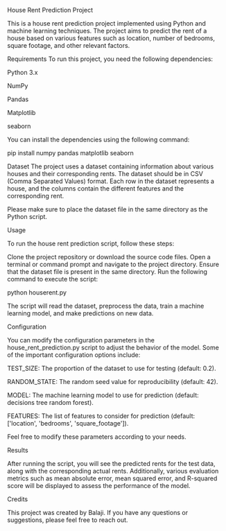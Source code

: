 House Rent Prediction Project

This is a house rent prediction project implemented using Python and machine learning techniques. The project aims to predict the rent of a house based on various features such as location, number of bedrooms, square footage, and other relevant factors.

Requirements
To run this project, you need the following dependencies:

Python 3.x

NumPy

Pandas

Matplotlib

seaborn

You can install the dependencies using the following command:


pip install numpy pandas matplotlib seaborn

Dataset
The project uses a dataset containing information about various houses and their corresponding rents. The dataset should be in CSV (Comma Separated Values) format. Each row in the dataset represents a house, and the columns contain the different features and the corresponding rent.

Please make sure to place the dataset file in the same directory as the Python script.

Usage

To run the house rent prediction script, follow these steps:

Clone the project repository or download the source code files.
Open a terminal or command prompt and navigate to the project directory.
Ensure that the dataset file is present in the same directory.
Run the following command to execute the script:


python houserent.py

The script will read the dataset, preprocess the data, train a machine learning model, and make predictions on new data.

Configuration

You can modify the configuration parameters in the house_rent_prediction.py script to adjust the behavior of the model. Some of the important configuration options include:

TEST_SIZE: The proportion of the dataset to use for testing (default: 0.2).

RANDOM_STATE: The random seed value for reproducibility (default: 42).

MODEL: The machine learning model to use for prediction (default: decisions tree random forest).

FEATURES: The list of features to consider for prediction (default: ['location', 'bedrooms', 'square_footage']).

Feel free to modify these parameters according to your needs.

Results

After running the script, you will see the predicted rents for the test data, along with the corresponding actual rents. Additionally, various evaluation metrics such as mean absolute error, mean squared error, and R-squared score will be displayed to assess the performance of the model.


Credits

This project was created by Balaji. If you have any questions or suggestions, please feel free to reach out.
